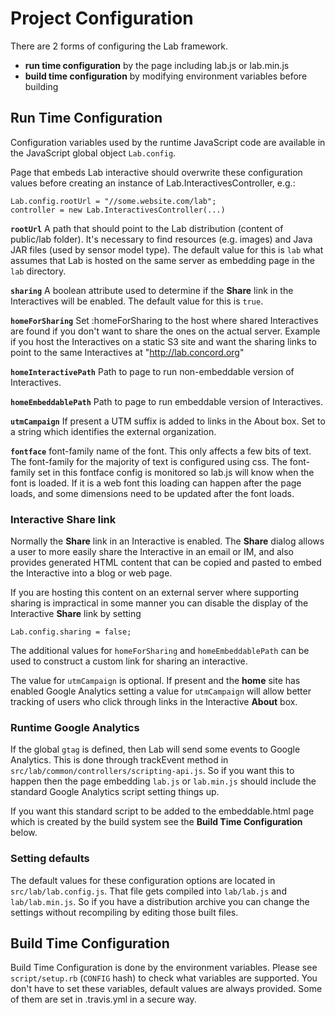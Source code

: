# Project Configuration

There are 2 forms of configuring the Lab framework.

- **run time configuration** by the page including lab.js or lab.min.js
- **build time configuration** by modifying environment variables before building

## Run Time Configuration

Configuration variables used by the runtime JavaScript code are available in the JavaScript global
object `Lab.config`.

Page that embeds Lab interactive should overwrite these configuration values
before creating an instance of Lab.InteractivesController, e.g.:

    Lab.config.rootUrl = "//some.website.com/lab";
    controller = new Lab.InteractivesController(...)

**`rootUrl`** A path that should point to the Lab distribution (content of public/lab folder).
It's necessary to find resources (e.g. images) and Java JAR files (used by sensor model type).
The default value for this is `lab` what assumes that Lab is hosted on the same server as
embedding page in the `lab` directory.

**`sharing`** A boolean attribute used to determine if the **Share** link in the Interactives will be enabled.
The default value for this is `true`.

**`homeForSharing`** Set :homeForSharing to the host where shared Interactives are found
if you don't want to share the ones on the actual server. Example if you host the
Interactives on a static S3 site and want the sharing links to point to the same
Interactives at "http://lab.concord.org"

**`homeInteractivePath`** Path to page to run non-embeddable version of Interactives.

**`homeEmbeddablePath`** Path to page to run embeddable version of Interactives.

**`utmCampaign`** If present a UTM suffix is added to links in the About box.
Set to a string which identifies the external organization.

**`fontface`** font-family name of the font. This only affects a few bits of text. The font-family for
the majority of text is configured using css. The font-family set in this fontface config is monitored
so lab.js will know when the font is loaded. If it is a web font this loading can happen after the page
loads, and some dimensions need to be updated after the font loads.

### Interactive Share link

Normally the **Share** link in an Interactive is enabled. The **Share** dialog allows a user to more easily
share the Interactive in an email or IM, and also provides generated HTML content that can be copied and pasted
to embed the Interactive into a blog or web page.

If you are hosting this content on an external server where supporting
sharing is impractical in some manner you can disable the display of the Interactive **Share** link by setting

    Lab.config.sharing = false;

The additional values for `homeForSharing` and `homeEmbeddablePath` can be used to construct a custom link for sharing an interactive.

The value for `utmCampaign` is optional. If present and the **home** site has enabled Google Analytics
setting a value for `utmCampaign` will allow better tracking of users who click through links in the
Interactive **About** box.

### Runtime Google Analytics

If the global `gtag` is defined, then Lab will send some events to Google Analytics. This is done
through trackEvent method in `src/lab/common/controllers/scripting-api.js`. So if you want this to happen then the
page embedding `lab.js` or `lab.min.js` should include the standard Google Analytics script setting things up.

If you want this standard script to be added to the embeddable.html page which is created by the build system
see the **Build Time Configuration** below.

### Setting defaults

The default values for these configuration options are located in `src/lab/lab.config.js`. That file gets compiled
into `lab/lab.js` and `lab/lab.min.js`. So if you have a distribution archive you can change the settings without
recompiling by editing those built files.

## Build Time Configuration

Build Time Configuration is done by the environment variables. Please see `script/setup.rb` (`CONFIG` hash) to check what variables are supported. You don't have to set these variables, default
values are always provided. Some of them are set in .travis.yml in a secure way.
